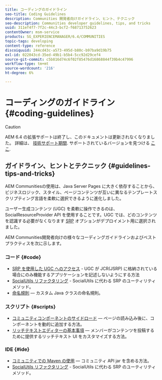 ```yaml
---
title: コーディングのガイドライン
seo-title: Coding Guidelines
description: Communities 開発者向けガイドライン、ヒント、テクニック
seo-description: Communities developer guidelines, tips, and tricks
uuid: 311ef4f7-7f2c-44c3-bcf2-f68713752623
contentOwner: msm-service
products: SG_EXPERIENCEMANAGER/6.4/COMMUNITIES
topic-tags: developing
content-type: reference
discoiquuid: 244cd43c-a573-495d-b80c-b97ba9d19b75
exl-id: 022043cd-35ed-49b1-b5b4-5cc92d29cef4
source-git-commit: c5b816d74c6f02f85476d16868844f39b4c47996
workflow-type: tm+mt
source-wordcount: '216'
ht-degree: 6%

---
```


# コーディングのガイドライン {#coding-guidelines}

>[!CAUTION]
>
>AEM 6.4 の拡張サポートは終了し、このドキュメントは更新されなくなりました。 詳細は、 [技術サポート期間](https://helpx.adobe.com/jp/support/programs/eol-matrix.html). サポートされているバージョンを見つける [ここ](https://experienceleague.adobe.com/docs/?lang=ja).

## ガイドライン、ヒントとテクニック {#guidelines-tips-and-tricks}

AEM Communitiesの使用は、Java Server Pages に大きく依存することから、ビジネスロジック、スタイル、ページコンテンツが互いに異なるテンプレートスクリプティング言語を柔軟に選択できるように進化しました。

ユーザー生成コンテンツ (UGC) を柔軟に操作できるのは、SocialResourceProvider API を使用することです。UGC では、どのコンテンツを認識する必要がなくなります [SRP](srp.md) オプションがデプロイメント用に選択されました。

AEM Communities開発者向けの様々なコーディングガイドラインおよびベストプラクティスを次に示します。

### コード {#code}

* [SRP を使用した UGC へのアクセス](accessing-ugc-with-srp.md) - UGC が JCR(JSRP) に格納されている場合にのみ機能するアプリケーションを記述しないようにする方法
* [SocialUtils リファクタリング](socialutils.md) - SocialUtils に代わる SRP のユーティリティメソッド。
* [命名規則](naming-conventions.md)  — カスタム Java クラスの命名規則。

### スクリプト {#scripts}

* [コミュニティコンポーネントのサイドロード](sideloading.md)  — ページの読み込み後に、コンポーネントを動的に追加する方法。
* [リッチテキストエディターの基本事項](rte.md)  — メンバーがコンテンツを投稿するために提供するリッチテキスト UI をカスタマイズする方法。

### IDE {#ide}

* [コミュニティでの Maven の使用](maven.md)  — コミュニティ API jar を含める方法。
* [SocialUtils リファクタリング](socialutils.md) - SocialUtils に代わる SRP のユーティリティメソッド。
